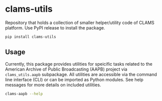 # clams-utils

Repository that holds a collection of smaller helper/utility code of CLAMS platform.
Use PyPI release to install the package. 

``` bash 
pip install clams-utils
```

## Usage

Currently, this package provides utilities for speicific tasks related to the American Archive of Public Broadcasting (AAPB) project via `clams_utils.aapb` subpackage. All utilities are accessible via the command line interface (CLI) or can be imported as Python modules. See help messages for more details on included utilities.

``` bash
clams-aapb --help
```



